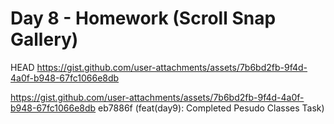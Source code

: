# Day 8 - Homework (Scroll Snap Gallery)
HEAD
https://gist.github.com/user-attachments/assets/7b6bd2fb-9f4d-4a0f-b948-67fc1066e8db
 
https://gist.github.com/user-attachments/assets/7b6bd2fb-9f4d-4a0f-b948-67fc1066e8db
 eb7886f (feat(day9): Completed Pesudo Classes Task)

 
